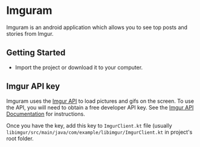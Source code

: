 # Imguram
Imguram is an android application which allows you to see top posts and stories from Imgur.

## Getting Started
- Import the project or download it to your computer.
## Imgur API key
Imguram uses the [Imgur API][1] to load pictures and gifs on the screen. To use the API, you will need 
to obtain a free developer API key. See the [Imgur API Documentation][2] for instructions.

Once you have the key, add this key to `ImgurClient.kt` file (usually
`libimgur/src/main/java/com/example/libimgur/ImgurClient.kt` in project's root folder.

[1]: https://imgur.com/account/settings/apps
[2]: https://apidocs.imgur.com/
